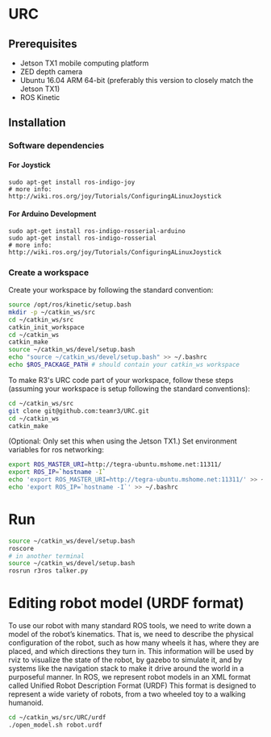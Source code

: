 # URC

## Prerequisites

- Jetson TX1 mobile computing platform
-  ZED depth camera
- Ubuntu 16.04 ARM 64-bit (preferably this version to closely match the Jetson TX1)
- ROS Kinetic

## Installation
### Software dependencies
#### For Joystick
```
sudo apt-get install ros-indigo-joy
# more info: http://wiki.ros.org/joy/Tutorials/ConfiguringALinuxJoystick
```

#### For Arduino Development
```
sudo apt-get install ros-indigo-rosserial-arduino
sudo apt-get install ros-indigo-rosserial
# more info: http://wiki.ros.org/joy/Tutorials/ConfiguringALinuxJoystick
```

### Create a workspace
Create your workspace by following the standard convention:

```bash
source /opt/ros/kinetic/setup.bash
mkdir -p ~/catkin_ws/src
cd ~/catkin_ws/src
catkin_init_workspace
cd ~/catkin_ws
catkin_make
source ~/catkin_ws/devel/setup.bash
echo "source ~/catkin_ws/devel/setup.bash" >> ~/.bashrc
echo $ROS_PACKAGE_PATH # should contain your catkin_ws workspace
```

To make R3's URC code part of your workspace, follow these steps (assuming your workspace is setup following the standard conventions):

```bash
cd ~/catkin_ws/src
git clone git@github.com:teamr3/URC.git
cd ~/catkin_ws
catkin_make
```

(Optional: Only set this when using the Jetson TX1.) Set environment variables for ros networking:

```bash
export ROS_MASTER_URI=http://tegra-ubuntu.mshome.net:11311/
export ROS_IP=`hostname -I`
echo 'export ROS_MASTER_URI=http://tegra-ubuntu.mshome.net:11311/' >> ~/.bashrc
echo 'export ROS_IP=`hostname -I`' >> ~/.bashrc
```

# Run

```bash
source ~/catkin_ws/devel/setup.bash
roscore
# in another terminal
source ~/catkin_ws/devel/setup.bash
rosrun r3ros talker.py
```

# Editing robot model (URDF format)

To use our robot with many standard ROS tools, we need to write down a model of the robot’s kinematics. That is, we need to describe the physical configuration of the robot, such as how many wheels it has, where they are placed, and which directions they turn in. This information will be used by rviz to visualize the state of the robot, by gazebo to simulate it, and by systems like the navigation stack to make it drive around the world in a purposeful manner.
In ROS, we represent robot models in an XML format called Unified Robot Description Format (URDF) This format is designed to represent a wide variety of robots, from a two wheeled toy to a walking humanoid.

```bash
cd ~/catkin_ws/src/URC/urdf
./open_model.sh robot.urdf
```
